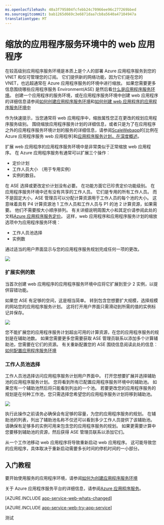 ```yaml
---
ms.openlocfilehash: 40a3f795804fcfebb24c70966ee96c277269bbed
ms.sourcegitcommit: bab1265d669c3e6871daa7cb8a5640a47104947a
translationtype: MT
---
```

<properties 
    pageTitle="如何扩展 Web 应用程序的应用程序服务环境中" 
    description="缩放的应用程序服务环境中的 web 应用程序" 
    services="app-service\web" 
    documentationCenter="" 
    authors="ccompy" 
    manager="stefsch" 
    editor=""/>

<tags 
    ms.service="app-service-web" 
    ms.workload="web" 
    ms.tgt_pltfrm="na" 
    ms.devlang="na" 
    ms.topic="article" 
    ms.date="04/27/2015" 
    ms.author="ccompy"/>

# 缩放的应用程序服务环境中的 web 应用程序 #

在较高级别应用程序服务环境是本质上是个人的部署 Azure 应用程序服务到您的 VNET 和仅可管理您的订阅。 它们提供新的网络功能，因为它们是在您的 VNET，也远超通常在 Azure 应用程序服务的环境中进行缩放。  如果您需要更多信息围绕哪些应用程序服务 Environment(ASE) 是然后看[什么是应用程序服务环境][WhatisASE]。  创建一个应用程序的服务环境，或在应用程序服务环境中创建 web 应用程序的详细信息请参阅[如何创建应用程序服务环境][HowtoCreateASE]和[如何创建 web 应用程序的应用程序服务环境中][CreateWebappinASE]

作为快速提示，当您通常将 web 应用程序中，缩放属性您正在更改的规划应用程序服务级别。  围绕缩放应用程序服务计划的详细信息，或者只是为了在应用程序之外的应用程序服务环境计划的服务的详细信息，请参阅[ScaleWebapp]的[比例在 Azure 应用程序服务 web 应用程序]和[应用程序服务计划，在深度概述][Appserviceplans]。

扩展 web 应用程序的应用程序服务环境中是非常类似于正常缩放 web 应用程序。  在 Azure 应用程序服务有通常可以扩展三个操作︰

- 定价计划
- 工作人员大小 （用于专用实例）
- 实例的数目。

在 ASE 选择或更改定价计划没有必要。  在功能方面它已珍贵定价功能级别。  在应用程序服务环境中还有没有共享的工作人员。  它们是专用的所有工作人员。  而不是固定大小，ASE 管理员可以分配计算资源用于工作人员的每个池的大小。  这意味着具有 P4 计算资源池 1 工作人员和工作人员与 P1 的池 2 计算资源，如果需要。  他们不需要按大小顺序排列。  有关详细说明周围大小和其定价请参阅此处的文档[Azure 应用程序服务定价][AppServicePricing]。  这样，web 应用程序和应用程序服务计划的缩放选项中为应用程序服务环境︰

- 工作人员池选择
- 实例数

通过适当的用户界面显示与您的应用程序服务规划完成任何一项的更改。

![][1]

### 扩展实例的数 ###

当首次创建 web 应用程序的应用程序服务环境中应将它扩展到至少 2 实例，以提供容错功能。   

如果您 ASE 有足够的空间，这是相当简单。  转到包含您想要扩大规模，选择规模的网站您的应用程序服务计划。  这将打开用户界面只需滑动到所需的值的实例标记并保存。  

![][2]

您不能扩展您的应用程序服务计划超出可用的计算资源，在您的应用程序服务的规划是在辅助池数。  如果您需要更多您需要获取 ASE 管理员联系以添加多个计算辅助池，您需要在它们的资源。  有关重新配置您的 ASE 围绕信息阅读此处的信息︰[如何配置应用程序服务环境][HowtoConfigureASE] 
 

### 工作人员池选择 ###

工作人员池选择访问应用程序服务计划用户界面中。  打开您想要扩展并选择辅助池的应用程序服务计划。  您将看到所有已配置应用程序服务环境中的辅助池。  如果您有一个辅助池然后将只能看到列出的一个池。  若要更改您的应用程序服务的规划是在何种工作池，您只需选择您希望您的应用程序服务计划将移到辅助池。  

![][3]

执行此操作之前请务必确保会有足够的容量，为您的应用程序服务的规划。  在辅助池的列表，列出了辅助池名称不仅还可以看到多少工作人员提供了该辅助池。  请确保有足够多的实例可用来包含您的应用程序服务的规划。  如果更需要计算中您要移到辅助池的资源，然后获得 ASE 管理员联系以添加它们。  

从一个工作池移动 web 应用程序将导致重新启动 web 应用程序。  这可能导致您的应用程序，具体取决于重新启动需要多长时间的停机时间的一小部分。  

## 入门教程

要开始使用服务的应用程序环境，请参阅[如何为创建应用程序服务环境][HowtoCreateASE]

关于 Azure 应用程序服务平台的详细信息，请参阅[Azure 应用程序服务][AzureAppService]。

[AZURE.INCLUDE [app-service-web-whats-changed](../../includes/app-service-web-whats-changed.md)]

[AZURE.INCLUDE [app-service-web-try-app-service](../../includes/app-service-web-try-app-service.md)]

<!--Image references-->
[1]: ./media/app-service-web-scale-a-web-app-in-an-app-service-environment/scaleasp.png
[2]: ./media/app-service-web-scale-a-web-app-in-an-app-service-environment/scaleinstances.png
[3]: ./media/app-service-web-scale-a-web-app-in-an-app-service-environment/scalepool.png

<!--Links-->
[WhatisASE]: http://azure.microsoft.com/documentation/articles/app-service-app-service-environment-intro/
[ScaleWebapp]: http://azure.microsoft.com/documentation/articles/web-sites-scale/
[HowtoCreateASE]: http://azure.microsoft.com/documentation/articles/app-service-web-how-to-create-an-app-service-environment/
[HowtoConfigureASE]: http://azure.microsoft.com/documentation/articles/app-service-web-configure-an-app-service-environment/
[CreateWebappinASE]: http://azure.microsoft.com/documentation/articles/app-service-web-how-to-create-a-web-app-in-an-ase/
[Appserviceplans]: http://azure.microsoft.com/documentation/articles/azure-web-sites-web-hosting-plans-in-depth-overview/
[AppServicePricing]: http://azure.microsoft.com/pricing/details/app-service/ 
[AzureAppService]: http://azure.microsoft.com/documentation/articles/app-service-value-prop-what-is/
 
测试
